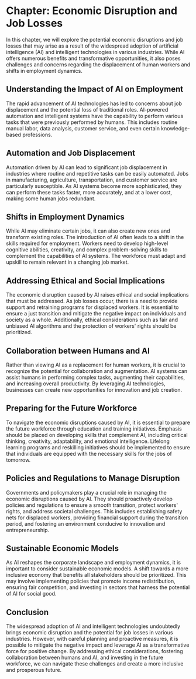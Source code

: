 Chapter: Economic Disruption and Job Losses
===========================================

In this chapter, we will explore the potential economic disruptions and job losses that may arise as a result of the widespread adoption of artificial intelligence (AI) and intelligent technologies in various industries. While AI offers numerous benefits and transformative opportunities, it also poses challenges and concerns regarding the displacement of human workers and shifts in employment dynamics.

**Understanding the Impact of AI on Employment**
------------------------------------------------

The rapid advancement of AI technologies has led to concerns about job displacement and the potential loss of traditional roles. AI-powered automation and intelligent systems have the capability to perform various tasks that were previously performed by humans. This includes routine manual labor, data analysis, customer service, and even certain knowledge-based professions.

**Automation and Job Displacement**
-----------------------------------

Automation driven by AI can lead to significant job displacement in industries where routine and repetitive tasks can be easily automated. Jobs in manufacturing, agriculture, transportation, and customer service are particularly susceptible. As AI systems become more sophisticated, they can perform these tasks faster, more accurately, and at a lower cost, making some human jobs redundant.

**Shifts in Employment Dynamics**
---------------------------------

While AI may eliminate certain jobs, it can also create new ones and transform existing roles. The introduction of AI often leads to a shift in the skills required for employment. Workers need to develop high-level cognitive abilities, creativity, and complex problem-solving skills to complement the capabilities of AI systems. The workforce must adapt and upskill to remain relevant in a changing job market.

**Addressing Ethical and Social Implications**
----------------------------------------------

The economic disruption caused by AI raises ethical and social implications that must be addressed. As job losses occur, there is a need to provide support and retraining programs for displaced workers. It is essential to ensure a just transition and mitigate the negative impact on individuals and society as a whole. Additionally, ethical considerations such as fair and unbiased AI algorithms and the protection of workers' rights should be prioritized.

**Collaboration between Humans and AI**
---------------------------------------

Rather than viewing AI as a replacement for human workers, it is crucial to recognize the potential for collaboration and augmentation. AI systems can assist humans in performing complex tasks, augmenting their capabilities, and increasing overall productivity. By leveraging AI technologies, businesses can create new opportunities for innovation and job creation.

**Preparing for the Future Workforce**
--------------------------------------

To navigate the economic disruptions caused by AI, it is essential to prepare the future workforce through education and training initiatives. Emphasis should be placed on developing skills that complement AI, including critical thinking, creativity, adaptability, and emotional intelligence. Lifelong learning programs and reskilling initiatives should be implemented to ensure that individuals are equipped with the necessary skills for the jobs of tomorrow.

**Policies and Regulations to Manage Disruption**
-------------------------------------------------

Governments and policymakers play a crucial role in managing the economic disruptions caused by AI. They should proactively develop policies and regulations to ensure a smooth transition, protect workers' rights, and address societal challenges. This includes establishing safety nets for displaced workers, providing financial support during the transition period, and fostering an environment conducive to innovation and entrepreneurship.

**Sustainable Economic Models**
-------------------------------

As AI reshapes the corporate landscape and employment dynamics, it is important to consider sustainable economic models. A shift towards a more inclusive economy that benefits all stakeholders should be prioritized. This may involve implementing policies that promote income redistribution, ensuring fair competition, and investing in sectors that harness the potential of AI for social good.

**Conclusion**
--------------

The widespread adoption of AI and intelligent technologies undoubtedly brings economic disruption and the potential for job losses in various industries. However, with careful planning and proactive measures, it is possible to mitigate the negative impact and leverage AI as a transformative force for positive change. By addressing ethical considerations, fostering collaboration between humans and AI, and investing in the future workforce, we can navigate these challenges and create a more inclusive and prosperous future.
